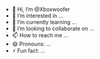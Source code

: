 - 👋 Hi, I’m @Xboxwoofer
- 👀 I’m interested in ...
- 🌱 I’m currently learning ...
- 💞️ I’m looking to collaborate on ...
- 📫 How to reach me ...
- 😄 Pronouns: ...
- ⚡ Fun fact: ...

<!---
Xboxwoofer/Xboxwoofer is a ✨ special ✨ repository because its `README.md` (this file) appears on your GitHub profile.
You can click the Preview link to take a look at your changes.
--->
